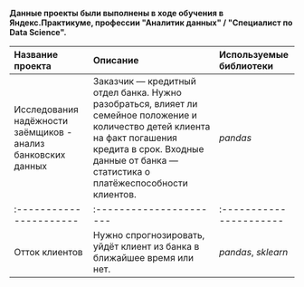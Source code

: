 **Данные проекты были выполнены в ходе обучения в Яндекс.Практикуме, профессии "Аналитик данных" / "Специалист по Data Science".**

| Название проекта | Описание | Используемые библиотеки | 
| :---------------------- | :---------------------- | :---------------------- |
| Исследования надёжности заёмщиков - анализ банковских данных | Заказчик — кредитный отдел банка. Нужно разобраться, влияет ли семейное положение и количество детей клиента на факт погашения кредита в срок. Входные данные от банка — статистика о платёжеспособности клиентов.| *pandas* |
| :---------------------- | :---------------------- | :---------------------- |
| Отток клиентов | Нужно спрогнозировать, уйдёт клиент из банка в ближайшее время или нет. | *pandas*, *sklearn* |